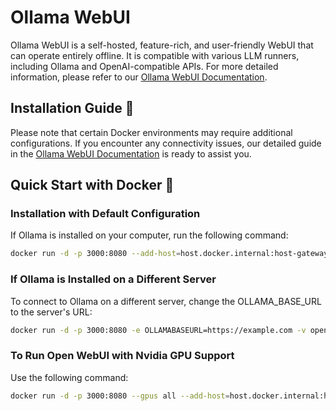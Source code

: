 # Ollama WebUI

Ollama WebUI is a self-hosted, feature-rich, and user-friendly WebUI that can operate entirely offline. It is compatible with various LLM runners, including Ollama and OpenAI-compatible APIs. For more detailed information, please refer to our [Ollama WebUI Documentation](https://github.com/open-webui/open-webui).

## Installation Guide 🚀

Please note that certain Docker environments may require additional configurations. If you encounter any connectivity issues, our detailed guide in the [Ollama WebUI Documentation](https://github.com/open-webui/open-webui) is ready to assist you.

## Quick Start with Docker 🐳

### Installation with Default Configuration
If Ollama is installed on your computer, run the following command:
```bash
docker run -d -p 3000:8080 --add-host=host.docker.internal:host-gateway -v open-webui:/app/backend/data --name open-webui --restart always ghcr.io/open-webui/open-webui:main
```

### If Ollama is Installed on a Different Server
To connect to Ollama on a different server, change the OLLAMA_BASE_URL to the server's URL:
```bash
docker run -d -p 3000:8080 -e OLLAMABASEURL=https://example.com -v open-webui:/app/backend/data --name open-webui --restart always ghcr.io/open-webui/open-webui:main
```


### To Run Open WebUI with Nvidia GPU Support
Use the following command:
```bash
docker run -d -p 3000:8080 --gpus all --add-host=host.docker.internal:host-gateway -v open-webui:/app/backend/data --name open-webui --restart always ghcr.io/open-webui/open-webui:cuda
```
